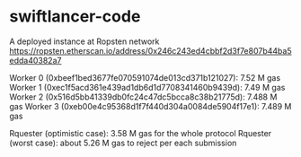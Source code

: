 # swiftlancer-code

A deployed instance at Ropsten network
https://ropsten.etherscan.io/address/0x246c243ed4cbbf2d3f7e807b44ba5edda40382a7

Worker 0 (0xbeef1bed3677fe070591074de013cd371b121027): 7.52 M gas
Worker 1 (0xec1f5acd361e439ad1db6d1d7708341460b9439d): 7.49 M gas 
Worker 2 (0x516d5bb41339db0fc24c47dc5bcca8c38b21775d): 7.488 M gas 
Worker 3 (0xeb00e4c95368d1f7f440d304a0084de5904f17e1): 7.489 M gas 

Rquester (optimistic case): 3.58 M gas for the whole protocol
Rquester (worst case): about 5.26 M gas to reject per each submission
